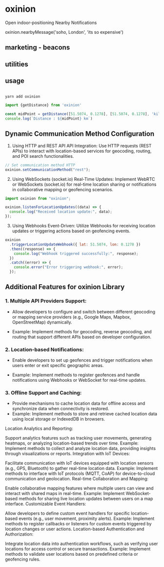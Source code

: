 # oxinion

Open indoor-positioning
Nearby Notifications

oxinion.nearbyMessage('soho, London', 'its so expensive')

## marketing - beacons

## utilities

## usage

```js

yarn add oxinion

import {getDistance} from 'oxinion'

const midPoint = getDistance([51.5074, 0.1278], [51.5074, 0.1278], 'kilometers')
console.log(`Distance : ${midPoint} km`)

```

## Dynamic Communication Method Configuration

1. Using HTTP and REST API
   API Integration: Use HTTP requests (REST APIs) to interact with location-based services for geocoding, routing, and POI search functionalities.

```js
// Set communication method HTTP
oxinion.setCommunicationMethod("rest");
```

2. Using WebSockets (socket.io)
   Real-Time Updates: Implement WebRTC or WebSockets (socket.io) for real-time location sharing or notifications in collaborative mapping or geofencing scenarios.

```js
import oxinion from "oxinion";

oxinion.listenForLocationUpdates((data) => {
  console.log("Received location update:", data);
});
```

3. Using Webhooks
   Event-Driven: Utilize Webhooks for receiving location updates or triggering actions based on geofencing events.

```js
oxinion
  .triggerLocationUpdateWebhook({ lat: 51.5074, lon: 0.1278 })
  .then((response) => {
    console.log("Webhook triggered successfully:", response);
  })
  .catch((error) => {
    console.error("Error triggering webhook:", error);
  });
```

## Additional Features for oxinion Library

### 1. Multiple API Providers Support:

- Allow developers to configure and switch between different geocoding or mapping service providers (e.g., Google Maps, Mapbox, OpenStreetMap) dynamically.

- Example: Implement methods for geocoding, reverse geocoding, and routing that support different APIs based on developer configuration.

### 2. Location-based Notifications:

- Enable developers to set up geofences and trigger notifications when users enter or exit specific geographic areas.

- Example: Implement methods to register geofences and handle notifications using Webhooks or WebSocket for real-time updates.

### 3. Offline Support and Caching:

- Provide mechanisms to cache location data for offline access and synchronize data when connectivity is restored.
- Example: Implement methods to store and retrieve cached location data using local storage or IndexedDB in browsers.

Location Analytics and Reporting:

Support analytics features such as tracking user movements, generating heatmaps, or analyzing location-based trends over time.
Example: Implement methods to collect and analyze location data, providing insights through visualizations or reports.
Integration with IoT Devices:

Facilitate communication with IoT devices equipped with location sensors (e.g., GPS, Bluetooth) to gather real-time location data.
Example: Implement methods to interface with IoT protocols (MQTT, CoAP) for device-to-cloud communication and geolocation.
Real-time Collaboration and Mapping:

Enable collaborative mapping features where multiple users can view and interact with shared maps in real-time.
Example: Implement WebSocket-based methods for sharing live location updates between users on a map interface.
Customizable Event Handlers:

Allow developers to define custom event handlers for specific location-based events (e.g., user movement, proximity alerts).
Example: Implement methods to register callbacks or listeners for custom events triggered by location changes or user actions.
Location-based Authentication and Authorization:

Integrate location data into authentication workflows, such as verifying user locations for access control or secure transactions.
Example: Implement methods to validate user locations based on predefined criteria or geofencing rules.
